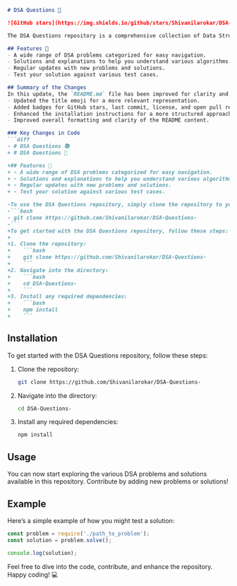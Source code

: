 ```markdown
# DSA Questions 📖

![GitHub stars](https://img.shields.io/github/stars/Shivanilarokar/DSA-Questions-?style=social) ![Last Commit](https://img.shields.io/github/last-commit/Shivanilarokar/DSA-Questions-) ![License](https://img.shields.io/badge/license-MIT-blue) ![Open Pull Requests](https://img.shields.io/github/issues-pr/Shivanilarokar/DSA-Questions-)

The DSA Questions repository is a comprehensive collection of Data Structures and Algorithms problems designed to enhance your coding skills and understanding of various algorithms.

## Features 🚀
- A wide range of DSA problems categorized for easy navigation.
- Solutions and explanations to help you understand various algorithms.
- Regular updates with new problems and solutions.
- Test your solution against various test cases.

## Summary of the Changes
In this update, the `README.md` file has been improved for clarity and presentation. Notable changes include:
- Updated the title emoji for a more relevant representation.
- Added badges for GitHub stars, last commit, license, and open pull requests for better visibility.
- Enhanced the installation instructions for a more structured approach.
- Improved overall formatting and clarity of the README content.

### Key Changes in Code
```diff
- # DSA Questions 📚
+ # DSA Questions 📖

+## Features 🚀
+ - A wide range of DSA problems categorized for easy navigation.
+ - Solutions and explanations to help you understand various algorithms.
+ - Regular updates with new problems and solutions.
+ - Test your solution against various test cases.

-To use the DSA Questions repository, simply clone the repository to your local machine using the following command:
-```bash
- git clone https://github.com/Shivanilarokar/DSA-Questions-
-```
+To get started with the DSA Questions repository, follow these steps:
+
+1. Clone the repository:
+    ```bash
+    git clone https://github.com/Shivanilarokar/DSA-Questions-
+    ```
+2. Navigate into the directory:
+    ```bash
+    cd DSA-Questions-
+    ```
+3. Install any required dependencies:
+    ```bash
+    npm install
+    ```
```

## Installation
To get started with the DSA Questions repository, follow these steps:

1. Clone the repository:
    ```bash
    git clone https://github.com/Shivanilarokar/DSA-Questions-
    ```
2. Navigate into the directory:
    ```bash
    cd DSA-Questions-
    ```
3. Install any required dependencies:
    ```bash
    npm install
    ```

## Usage
You can now start exploring the various DSA problems and solutions available in this repository. Contribute by adding new problems or solutions!

## Example
Here’s a simple example of how you might test a solution:

```javascript
const problem = require('./path_to_problem');
const solution = problem.solve();

console.log(solution);
```

Feel free to dive into the code, contribute, and enhance the repository. Happy coding! 💻
```